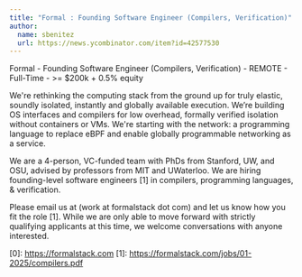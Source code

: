 ```yaml
---
title: "Formal : Founding Software Engineer (Compilers, Verification)"
author:
  name: sbenitez
  url: https://news.ycombinator.com/item?id=42577530
---
```

Formal - Founding Software Engineer (Compilers, Verification) - REMOTE - Full-Time - &gt;= $200k + 0.5% equity

We&#x27;re rethinking the computing stack from the ground up for truly elastic, soundly isolated, instantly and globally available execution. We’re building OS interfaces and compilers for low overhead, formally verified isolation without containers or VMs. We&#x27;re starting with the network: a programming language to replace eBPF and enable globally programmable networking as a service.

We are a 4-person, VC-funded team with PhDs from Stanford, UW, and OSU, advised by professors from MIT and UWaterloo. We are hiring founding-level software engineers [1] in compilers, programming languages, &amp; verification.

Please email us at (work at formalstack dot com) and let us know how you fit the role [1]. While we are only able to move forward with strictly qualifying applicants at this time, we welcome conversations with anyone interested.

[0]: <a href="https:&#x2F;&#x2F;formalstack.com" rel="nofollow">https:&#x2F;&#x2F;formalstack.com</a>
[1]: <a href="https:&#x2F;&#x2F;formalstack.com&#x2F;jobs&#x2F;01-2025&#x2F;compilers.pdf" rel="nofollow">https:&#x2F;&#x2F;formalstack.com&#x2F;jobs&#x2F;01-2025&#x2F;compilers.pdf</a>
<JobApplication />
